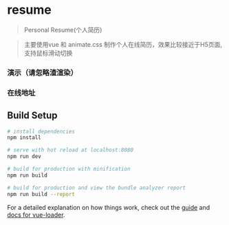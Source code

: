 # resume

> Personal Resume(个人简历)

> 主要使用vue 和 animate.css 制作个人在线简历，效果比较接近于H5页面,支持鼠标滑动切换

### 演示（请忽略渣渲染）

<!-- ![resume.gif](https://github.com/lyttonlee/pic/blob/master/resume.gif?raw=true) -->

### 在线地址

<!-- githubPages: https://lyttonlee.github.io/ -->

## Build Setup

``` bash
# install dependencies
npm install

# serve with hot reload at localhost:8080
npm run dev

# build for production with minification
npm run build

# build for production and view the bundle analyzer report
npm run build --report
```

For a detailed explanation on how things work, check out the [guide](http://vuejs-templates.github.io/webpack/) and [docs for vue-loader](http://vuejs.github.io/vue-loader).
